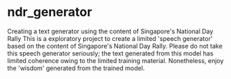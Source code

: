 # ndr_generator
Creating a text generator using the content of Singapore's National Day Rally
This is a exploratory project to create a limited 'speech generator' based on the content of Singapore's National Day Rally. 
Please do not take this speech generator seriously; the text generated from this model has limited coherence owing to the limited training material. Nonetheless, enjoy the 'wisdom' generated from the trained model. 
